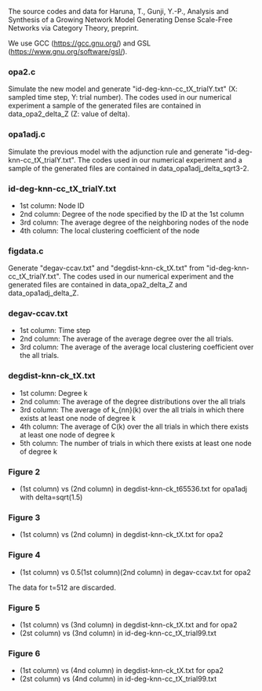 The source codes and data for Haruna, T., Gunji, Y.-P., Analysis and Synthesis of a Growing Network Model Generating Dense Scale-Free Networks via Category Theory, preprint.

We use GCC (https://gcc.gnu.org/) and GSL (https://www.gnu.org/software/gsl/). 

### opa2.c
Simulate the new model and generate "id-deg-knn-cc_tX_trialY.txt" (X: sampled time step, Y: trial number). 
The codes used in our numerical experiment a sample of the generated files are contained in data_opa2_delta_Z (Z: value of delta).

### opa1adj.c
Simulate the previous model with the adjunction rule and generate "id-deg-knn-cc_tX_trialY.txt". 
The codes used in our numerical experiment and a sample of the generated files are contained in data_opa1adj_delta_sqrt3-2.
  
### id-deg-knn-cc_tX_trialY.txt
- 1st column: Node ID
- 2nd column: Degree of the node specified by the ID at the 1st column
- 3rd column: The average degree of the neighboring nodes of the node
- 4th column: The local clustering coefficient of the node

### figdata.c
Generate "degav-ccav.txt" and "degdist-knn-ck_tX.txt" from "id-deg-knn-cc_tX_trialY.txt".
The codes used in our numerical experiment and the generated files are contained in data_opa2_delta_Z and data_opa1adj_delta_Z.
 
### degav-ccav.txt
- 1st column: Time step
- 2nd column: The average of the average degree over the all trials.
- 3rd column: The average of the average local clustering coefficient over the all trials.
 
### degdist-knn-ck_tX.txt
- 1st column: Degree k
- 2nd column: The average of the degree distributions over the all trials
- 3rd column: The average of k_{nn}(k) over the all trials in which there exists at least one node of degree k
- 4th column: The average of C(k) over the all trials in which there exists at least one node of degree k
- 5th column: The number of trials in which there exists at least one node of degree k
 
### Figure 2
- (1st column) vs (2nd column) in degdist-knn-ck_t65536.txt for opa1adj with delta=sqrt(1.5)
 
### Figure 3
- (1st column) vs (2nd column) in degdist-knn-ck_tX.txt for opa2
 
### Figure 4
- (1st column) vs 0.5(1st column)(2nd column) in degav-ccav.txt for opa2

The data for t=512 are discarded.
 
### Figure 5
- (1st column) vs (3nd column) in degdist-knn-ck_tX.txt and  for opa2
- (2st column) vs (3nd column) in id-deg-knn-cc_tX_trial99.txt
 
### Figure 6
- (1st column) vs (4nd column) in degdist-knn-ck_tX.txt for opa2
- (2st column) vs (4nd column) in id-deg-knn-cc_tX_trial99.txt
  
